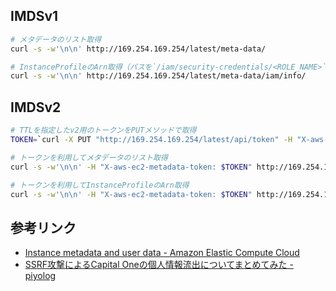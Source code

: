 ## IMDSv1
```bash
# メタデータのリスト取得
curl -s -w'\n\n' http://169.254.169.254/latest/meta-data/

# InstanceProfileのArn取得（パスを`/iam/security-credentials/<ROLE_NAME>`にすると、アクセスキーやIAMロールで利用するトークンが取得できてる）
curl -s -w'\n\n' http://169.254.169.254/latest/meta-data/iam/info/
```

## IMDSv2
```bash
# TTLを指定したv2用のトークンをPUTメソッドで取得
TOKEN=`curl -X PUT "http://169.254.169.254/latest/api/token" -H "X-aws-ec2-metadata-token-ttl-seconds: 600"`

# トークンを利用してメタデータのリスト取得
curl -s -w'\n\n' -H "X-aws-ec2-metadata-token: $TOKEN" http://169.254.169.254/latest/meta-data/

# トークンを利用してInstanceProfileのArn取得
curl -s -w'\n\n' -H "X-aws-ec2-metadata-token: $TOKEN" http://169.254.169.254/latest/meta-data/iam/info/
```

## 参考リンク
- [Instance metadata and user data - Amazon Elastic Compute Cloud](https://docs.aws.amazon.com/AWSEC2/latest/UserGuide/ec2-instance-metadata.html)
- [SSRF攻撃によるCapital Oneの個人情報流出についてまとめてみた - piyolog](https://piyolog.hatenadiary.jp/entry/2019/08/06/062154)
